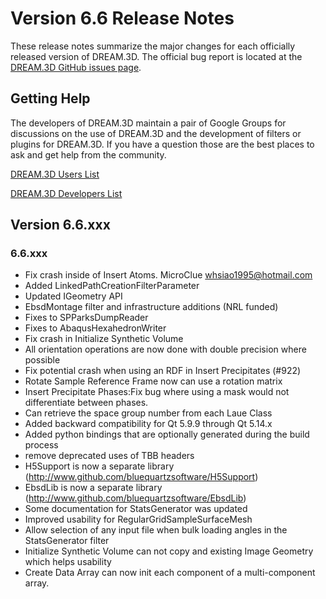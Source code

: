 # Version 6.6 Release Notes #

These release notes summarize the major changes for each officially released version of DREAM.3D. The official bug report is located at the [DREAM.3D GitHub issues page](https://github.com/bluequartzsoftware/DREAM3D/issues).

## Getting Help ##

The developers of DREAM.3D maintain a pair of Google Groups for discussions on the use of DREAM.3D and the development of filters or plugins for DREAM.3D. If you have a question those are the best places to ask and get help from the community.

[DREAM.3D Users List](https://groups.google.com/forum/?/dream3d-users#!forum/dream3d-users)

[DREAM.3D Developers List](https://groups.google.com/forum/?hl=en#!forum/dream3d-developers)

## Version 6.6.xxx ##

### 6.6.xxx ###

+ Fix crash inside of Insert Atoms.	MicroClue <whsiao1995@hotmail.com>
+ Added LinkedPathCreationFilterParameter
+ Updated IGeometry API
+ EbsdMontage filter and infrastructure additions (NRL funded)
+ Fixes to SPParksDumpReader
+ Fixes to AbaqusHexahedronWriter
+ Fix crash in Initialize Synthetic Volume
+ All orientation operations are now done with double precision where possible
+ Fix potential crash when using an RDF in Insert Precipitates (#922)
+ Rotate Sample Reference Frame now can use a rotation matrix
+ Insert Precipitate Phases:Fix bug where using a mask would not differentiate between phases.
+ Can retrieve the space group number from each Laue Class
+ Added backward compatibility for Qt 5.9.9 through Qt 5.14.x
+ Added python bindings that are optionally generated during the build process
+ remove deprecated uses of TBB headers
+ H5Support is now a separate library (http://www.github.com/bluequartzsoftware/H5Support)
+ EbsdLib is now a separate library (http://www.github.com/bluequartzsoftware/EbsdLib)
+ Some documentation for StatsGenerator was updated
+ Improved usability for RegularGridSampleSurfaceMesh
+ Allow selection of any input file when bulk loading angles in the StatsGenerator filter
+ Initialize Synthetic Volume can not copy and existing Image Geometry which helps usability
+ Create Data Array can now init each component of a multi-component array.

